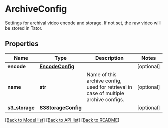 # ArchiveConfig

Settings for archival video encode and storage. If not set, the raw video will be stored in Tator.
## Properties
Name | Type | Description | Notes
------------ | ------------- | ------------- | -------------
**encode** | [**EncodeConfig**](EncodeConfig.md) |  | [optional] 
**name** | **str** | Name of this archive config, used for retrieval in case of multiple archive configs. | [optional] 
**s3_storage** | [**S3StorageConfig**](S3StorageConfig.md) |  | [optional] 

[[Back to Model list]](../README.md#documentation-for-models) [[Back to API list]](../README.md#documentation-for-api-endpoints) [[Back to README]](../README.md)


